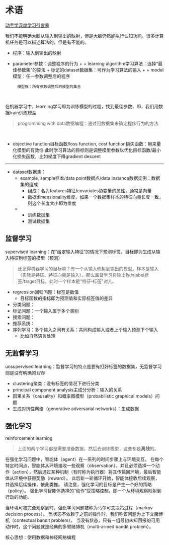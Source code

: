 # 术语
[动手学深度学习引言章](https://zh-v2.d2l.ai/chapter_introduction/index.html)

我们不能明确大脑从输入到输出的映射，但是大脑仍然能执行认知功能。很多计算机任务是可以描述算法的，但是有不能的。

+ 程序：输入到输出的映射
+ parameter参数：调整程序的行为
	+ 
		+ learning algorithm学习算法：选择“最佳参数集”的算法
		+ 标记的dataset数据集：可作为学习算法的输入
	+ 
		+ model模型：任一参数调整后的程序

		模型族：所有参数调整后的模型的集合
		
<br>

在机器学习中，learning学习即为训练模型的过程，找到最佳参数，即，我们用数据train训练模型
>programming with data数据编程：通过用数据集来确定程序行为的方法

<br>

+ objective function目标函数/loss function, cost function损失函数：用来量化模型的有效性
此时学习算法的目标则是调整模型参数以优化目标函数/最小化损失函数，比如梯度下降gradient descent


<hr>

+ dataset数据集：
	+ example, sample样本/data point数据点/data instance数据实例：数据集的组成
		+ 组成：名为features特征/covariates协变量的属性，通常是向量
		+ 数据dimensionality维度，如果一个数据集样本的特征向量长度一致，则这个长度大小即为维度
	+ 
		+ 训练数据集
		+ 测试数据集

## 监督学习
supervised learning：在“给定输入特征”的情况下预测标签，目标即为生成从输入特征到标签的模型（预测）
>还记得机器学习的目标嘛？有一个从输入映射到输出的模型，样本是输入（实际是特征、特征向量是输入），那么监督学习将输出称为label标签/target目标。此时一个样本是“特征-标签”对儿。

+ regression回归问题：标签是数值
	+ 目标函数的指标即为预测值和实际标签值的差异
+ 分类问题：
+ 标记问题：一个输入属于多个类别
+ 搜索问题：
+ 推荐系统：
+ 序列学习：多个输入之间有关系：共同构成输入或者上个输入预测下个输入
	+ 比如自然语言处理

## 无监督学习
unsupervised learning：监督学习的特点是要有打好标签的数据集，无监督学习则是没有明确的*目标*

+ clustering聚类：没有标签的情况下进行分类
+ principal component analysis主成分分析：输入的关系
+ 因果关系（causality）和概率图模型（probabilistic graphical models）问题
+ 生成对抗性网络（generative adversarial networks）：生成数据

## 强化学习
reinforcement learning
>上面的两个学习都是需要准备数据，然后去训练模型，这些都是**离线**的。

在强化学习问题中，智能体（agent）在一系列的时间步骤上与环境交互。 在每个特定时间点，智能体从环境接收一些观察（observation），并且必须选择一个动作（action），然后通过某种机制（有时称为执行器）将其传输回环境，最后智能体从环境中获得奖励（reward）。 此后新一轮循环开始，智能体接收后续观察，并选择后续操作，依此类推。 请注意，强化学习的目标是产生一个好的策略（policy）。 强化学习智能体选择的“动作”受策略控制，即一个从环境观察映射到行动的功能。

当环境可被完全观察到时，强化学习问题被称为马尔可夫决策过程（markov decision process）。 当状态不依赖于之前的操作时，我们称该问题为上下文赌博机（contextual bandit problem）。 当没有状态，只有一组最初未知回报的可用动作时，这个问题就是经典的多臂赌博机（multi-armed bandit problem）。

核心思想：使用数据和神经网络编程